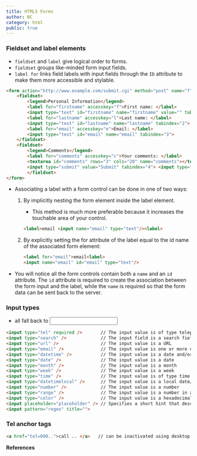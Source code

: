 ```yaml
---
title: HTML5 Forms
author: NC
category: html
public: true
---
```


### Fieldset and label elements

+ `fieldset` and `label` give logical order to forms.
+ `fieldset` groups like-minded form input fields.
+ `label for` links field labels with input fields through the `ID` attribute to make them more accessible and stylable.

```html
<form action="http://www.example.com/submit.cgi" method="post" name="f">
	<fieldset>
		<legend>Personal Information</legend>
		<label for="firstname" accesskey="f">First name: </label>
		<input type="text" id="firstname" name="firstname" value="" tabindex="1">
		<label for="lastname" accesskey="l">Last name: </label>
		<input type="text" id="lastname" name="lastname" tabindex="2">
		<label for="email" accesskey="e">Email: </label>
		<input type="text" id="email" name="email" tabindex="3">
	</fieldset>
	<fieldset>
		<legend>Comments</legend>
		<label for="comments" accesskey="c">Your comments: </label>
		<textarea id="comments" rows="3" cols="20" name="comments"></textarea>
		<input type="submit" value="Submit" tabindex="4"> <input type="Reset" tabindex="5">
		</fieldset>
</form>
```

+ Associating a label with a form control can be done in one of two ways:
	1. By implicitly nesting the form element inside the label element.
		- This method is much more preferable because it increases the touchable area of your control.

		 ```html
		 <label>email <input name="email" type="text"/><label>
		 ```
	2. By explicitly setting the for attribute of the label equal to the id name of the associated form element:

		 ```html
		 <label for="email">email<label>
		 <input name="email" id="email" type="text"/>
		 ```

+ You will notice all the form controls contain both a `name` and an `id` attribute. The `id` attribute is required to create the association between the form input and the label, while the `name` is required so that the form data can be sent back to the server.


### Input types

- all fall back to <input type="text"/>

```html
<input type="tel" required />       // The input value is of type telephone number
<input type="search" />             // The input field is a search field
<input type="url" />                // The input value is a URL
<input type="email" />              // The input value is one or more email addresses
<input type="datetime" />           // The input value is a date and/or time
<input type="date" />               // The input value is a date
<input type="month" />              // The input value is a month
<input type="week" />               // The input value is a week
<input type="time" />               // The input value is of type time
<input type="datetime­local" />      // The input value is a local date/time
<input type="number" />             // The input value is a number
<input type="range" />              // The input value is a number in a given range
<input type="color" />              // The input value is a hexadecimal color, like #FF8800
<input placeholder="placeholder" /> // Specifies a short hint that describes the expected value of an input field
<input pattern="regex" title="">
```


### Tel anchor tags

```html
<a href="tel=090..">call .. </a>   // can be inactivated using desktop media query.
```

**References**
